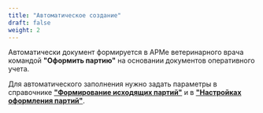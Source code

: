 ```yaml
---
title: "Автоматическое создание"
draft: false
weight: 2
---
```


Автоматически документ формируется в АРМе ветеринарного врача командой **"Оформить партию"** на основании документов оперативного учета.

Для автоматического заполнения нужно задать параметры в справочнике [**"Формирование исходящих партий"**](../../NormativeReferenceInformation/FormationOfParties/FormationOfOutgoingParties.md) и в [**"Настройках оформления партий"**](../../NormativeReferenceInformation/FormationOfParties/BatchDesignSettings.md).
